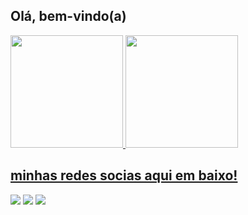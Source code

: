 ##  Olá, bem-vindo(a)

 <div>
   <a href="https://github.com/leandrosousa69">
   <img height="180em" src="https://github-readme-stats.vercel.app/api?username=Leandro-Sousa-dev&show_icons=true&theme=tokyonight&include_all_commits=true&count_private=true"/>
   <img height="180em" src="https://github-readme-stats.vercel.app/api/top-langs/?username=leandrosousa69&layout=compact&langs_count=6&theme=tokyonight"/>
</div>
 
  ## minhas redes socias aqui em baixo!
 
<div> 
  <a href="https://instagram.com/__leandr" target="_blank"><img src="https://img.shields.io/badge/-Instagram-%23E4405F?style=for-the-badge&logo=instagram&logoColor=white" target="_blank"></a>
  <a href = "mailto:leandro50789@gmail.com"><img src="https://img.shields.io/badge/-Gmail-%23333?style=for-the-badge&logo=gmail&logoColor=white" target="_blank"></a>
  <a href="https://www.linkedin.com" target="_blank"><img src="https://img.shields.io/badge/-LinkedIn-%230077B5?style=for-the-badge&logo=linkedin&logoColor=white" target="_blank"></a> 
</div>
